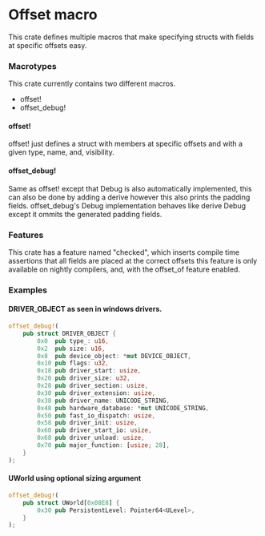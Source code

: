 # Offset macro
This crate defines multiple macros that make specifying structs with fields at specific offsets easy.

### Macrotypes
This crate currently contains two different macros.
- offset!
- offset_debug!

#### offset!
offset! just defines a struct with members at specific offsets and with a given type, name, and, visibility.
#### offset_debug!
Same as offset! except that Debug is also automatically implemented, this can also be done by adding a derive however this also prints the padding fields.
offset_debug's Debug implementation behaves like derive Debug except it ommits the generated padding fields.

### Features
This crate has a feature named "checked", which inserts compile time assertions that all fields are placed at the correct offsets this feature is only available on nightly compilers, and, with the offset_of feature enabled.

### Examples
#### DRIVER_OBJECT as seen in windows drivers.
```rust
offset_debug!(
    pub struct DRIVER_OBJECT {
        0x0  pub type_: u16,
        0x2  pub size: u16,
        0x8  pub device_object: *mut DEVICE_OBJECT,
        0x10 pub flags: u32,
        0x18 pub driver_start: usize,
        0x20 pub driver_size: u32,
        0x28 pub driver_section: usize,
        0x30 pub driver_extension: usize,
        0x38 pub driver_name: UNICODE_STRING,
        0x48 pub hardware_database: *mut UNICODE_STRING,
        0x50 pub fast_io_dispatch: usize,
        0x58 pub driver_init: usize,
        0x60 pub driver_start_io: usize,
        0x68 pub driver_unload: usize,
        0x70 pub major_function: [usize; 28],
    }
);
```

#### UWorld using optional sizing argument
```rust
offset_debug!(
    pub struct UWorld[0x08E8] {
        0x30 pub PersistentLevel: Pointer64<ULevel>,
    }
);
```

